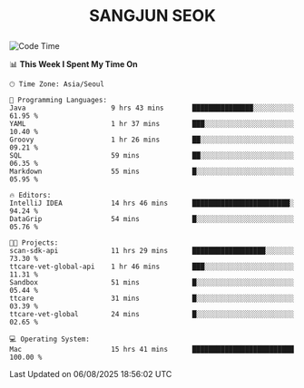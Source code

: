 <h1>
 <p align="center">
   SANGJUN SEOK
 </p>
</h1>

<!--START_SECTION:waka-->
![Code Time](http://img.shields.io/badge/Code%20Time-4%2C560%20hrs%2052%20mins-blue)

📊 **This Week I Spent My Time On** 

```text
🕑︎ Time Zone: Asia/Seoul

💬 Programming Languages: 
Java                     9 hrs 43 mins       ███████████████░░░░░░░░░░   61.95 % 
YAML                     1 hr 37 mins        ███░░░░░░░░░░░░░░░░░░░░░░   10.40 % 
Groovy                   1 hr 26 mins        ██░░░░░░░░░░░░░░░░░░░░░░░   09.21 % 
SQL                      59 mins             ██░░░░░░░░░░░░░░░░░░░░░░░   06.35 % 
Markdown                 55 mins             █░░░░░░░░░░░░░░░░░░░░░░░░   05.95 % 

🔥 Editors: 
IntelliJ IDEA            14 hrs 46 mins      ████████████████████████░   94.24 % 
DataGrip                 54 mins             █░░░░░░░░░░░░░░░░░░░░░░░░   05.76 % 

🐱‍💻 Projects: 
scan-sdk-api             11 hrs 29 mins      ██████████████████░░░░░░░   73.30 % 
ttcare-vet-global-api    1 hr 46 mins        ███░░░░░░░░░░░░░░░░░░░░░░   11.31 % 
Sandbox                  51 mins             █░░░░░░░░░░░░░░░░░░░░░░░░   05.44 % 
ttcare                   31 mins             █░░░░░░░░░░░░░░░░░░░░░░░░   03.39 % 
ttcare-vet-global        24 mins             █░░░░░░░░░░░░░░░░░░░░░░░░   02.65 % 

💻 Operating System: 
Mac                      15 hrs 41 mins      █████████████████████████   100.00 % 
```


 Last Updated on 06/08/2025 18:56:02 UTC
<!--END_SECTION:waka-->

